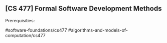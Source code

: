 ## [CS 477] Formal Software Development Methods

Prerequisities:


#software-foundations/cs477
#algorithms-and-models-of-computation/cs477